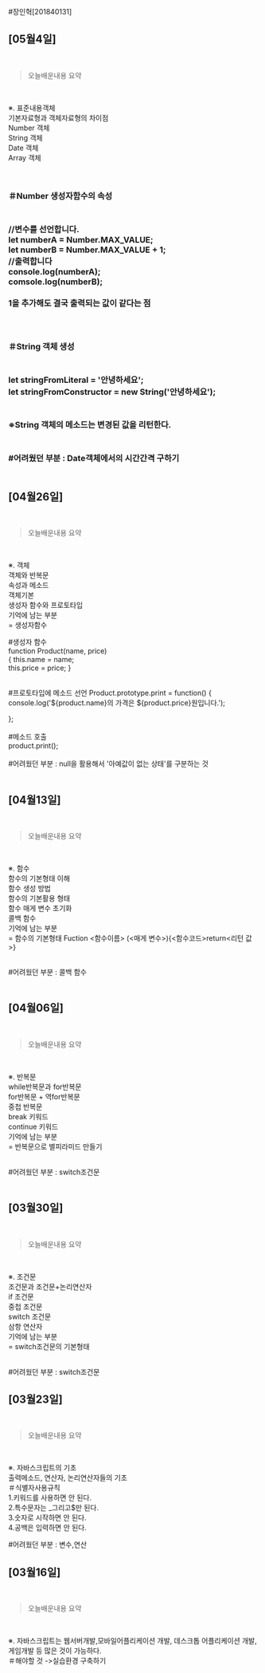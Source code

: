 #장인혁[201840131]

## [05월4일]
<br>

>오늘배운내용 요약
 <br>

 

 ※. 표준내용객체
 <br>기본자료형과 객체자료형의 차이점
 <br>Number 객체
 <br>String 객체
 <br>Date 객체
<br>Array 객체


<br>
<h3>＃Number 생성자함수의 속성<h3><br>
//변수를 선언합니다.
<br>
let numberA = Number.MAX_VALUE;<br>
let numberB = Number.MAX_VALUE + 1;<br>
//출력합니다<br>
console.log(numberA);<br>
comsole.log(numberB);<br>
<br>
1을 추가해도 결국 출력되는 값이 같다는 점<br>
<br>
<br>
<h3>＃String 객체 생성<h3><br>
let stringFromLiteral = '안녕하세요';<br>
let stringFromConstructor = new String('안녕하세요');<br>
<br>
<h3>※String 객체의 메소드는 변경된 값을 리턴한다.<h3>
<br>
#어려웠던 부분 : Date객체에서의 시간간격 구하기
<br>
<br>

## [04월26일]
<br>

>오늘배운내용 요약
 <br>

 

 ※. 객체
 <br>객체와 반복문
 <br>속성과 메소드
 <br>객체기본
 <br>생성자 함수와 프로토타입
<br>기억에 남는 부분 
<br> =  생성자함수

#생성자 함수
<br>
 function Product(name, price) <br>{
     this.name = name;<br>
     this.price = price;
 }

<br>
#프로토타입에 메소드 선언
Product.prototype.print = function() {<br>
    console.log('${product.name}의 가격은 ${product.price}원입니다.');<br>

};
<br>
<br>
#메소드 호출<br>
product.print();
<br>
<br>
#어려웠던 부분 : null을 활용해서 '아예값이 없는 상태'를 구분하는 것
<br>
<br>

## [04월13일]
<br>

>오늘배운내용 요약
 <br>

 

 ※. 함수
 <br>함수의 기본형태 이해
 <br>함수 생성 방법
 <br>함수의 기본활용 형태
 <br>함수 매게 변수 초기화
 <br>콜백 함수
<br>기억에 남는 부분 
<br> = 함수의 기본형태 
Fuction <함수이름> (<매게 변수>){<함수코드>return<리턴 값>}

<br>
#어려웠던 부분 : 콜백 함수
<br>
<br>




## [04월06일]
<br>

>오늘배운내용 요약
 <br>

 

 ※. 반복문
 <br>while반복문과 for반복문
 <br>for반복문 + 역for반복문
 <br>중첩 반복문
 <br>break 키워드
 <br>continue 키워드
    <br>기억에 남는 부분 
<br> = 반복문으로 별피라미드 만들기

<br>
#어려웠던 부분 : switch조건문
<br>
<br>



## [03월30일]
<br>

>오늘배운내용 요약
 <br>

 

 ※. 조건문
 <br>조건문과 조건문+논리연산자
 <br>if 조건문
 <br>중첩 조건문
 <br>switch 조건문
 <br>삼항 연산자
    <br>기억에 남는 부분 
<br> = switch조건문의 기본형태


<br>
#어려웠던 부분 : switch조건문


## [03월23일]
<br>

>오늘배운내용 요약
 <br>
 

 ※. 자바스크립트의 기초
 <br>출력메소드, 연산자, 논리연산자들의 기초
 <br>＃식별자사용규칙
 <br>1.키워드를 사용하면 안 된다.
 <br>2.특수문자는 _그리고$만 된다.
 <br>3.숫자로 시작하면 안 된다.
 <br>4.공백은 입력하면 안 된다.

#어려웠던 부분 : 변수,연산


## [03월16일]
<br>

>오늘배운내용 요약
<br>

※. 자바스크립트는 웹서버개발,모바일어플리케이션 개발, 데스크톱 어플리케이션 개발,게임개발 등 많은 것이 가능하다.
<br>
＃해야할 것 ->실습환경 구축하기



